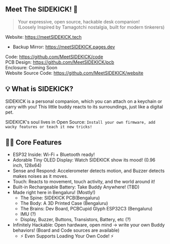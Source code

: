 ## Meet The SIDEKICK! 👋
> Your expressive, open source, hackable desk companion!  
>  (Loosely Inspired by Tamagotchi nostalgia, built for modern tinkerers)

Website: https://meetSIDEKICK.tech  
- Backup Mirror: https://meetSIDEKICK.pages.dev

Code: https://github.com/MeetSIDEKICK/code  
PCB Design: https://github.com/MeetSIDEKICK/pcb  
Enclosure: Coming Soon  
Website Source Code: https://github.com/MeetSIDEKICK/website  

## 💡 What is SIDEKICK? 
SIDEKICK is a personal companion, which you can attach on a keychain or carry with you! This little buddy reacts to its surroundings, just like a digital pet.

SIDEKICK's soul lives in Open Source: `Install your own firmware, add wacky features or teach it new tricks!`

## 👩‍💻 Core Features <!-- TODO Actual specs -->
- ESP32 Inside: Wi-Fi + Bluetooth ready!
- Adorable Tiny OLED Display: Watch SIDEKICK show its mood! (0.96 inch, 128x64)
- Sense and Respond: Accelerometer detects motion, and Buzzer detects makes noises as it moves.
- Touch: Reacts to movement, touch activity, and the world around it!
- Built-in Rechargeable Battery: Take Buddy Anywhere! (TBD)
- Made right here in Bengaluru! (Mostly!)
    - The Spine: SIDEKICK PCB(Bengaluru)
    - The Body: A 3D Printed Case (Bengaluru)
    - The Brains: Dev Board, PCBCupid Glyph ESP32C3 (Bengaluru)
    - IMU (?)
    - Display, Buzzer, Buttons, Transistors, Battery, etc (?)
- Infinitely Hackable: Open hardware, open mind -> write your own Buddy behaviors! (Board and Code sources are available)
     - ⚡ Even Supports Loading Your Own Code! ⚡
<!--

**Here are some ideas to get you started:**

🙋‍♀️ A short introduction - what is your organization all about?
🌈 Contribution guidelines - how can the community get involved?
👩‍💻 Useful resources - where can the community find your docs? Is there anything else the community should know?
🍿 Fun facts - what does your team eat for breakfast?
🧙 Remember, you can do mighty things with the power of [Markdown](https://docs.github.com/github/writing-on-github/getting-started-with-writing-and-formatting-on-github/basic-writing-and-formatting-syntax)
-->

